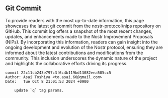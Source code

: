 ## Git Commit
To provide readers with the most up-to-date information, this page showcases the latest git commit from the nostr-protocol/nips repository on GitHub. This commit log offers a snapshot of the most recent changes, updates, and enhancements made to the Nostr Improvement Proposals (NIPs). By incorporating this information, readers can gain insight into the ongoing development and evolution of the Nostr protocol, ensuring they are informed about the latest contributions and modifications from the community. This inclusion underscores the dynamic nature of the project and highlights the collaborative efforts driving its progress.

```shell
commit 22c11cb243e797c3f6c4b119bd13082eea505cc5
Author: Asai Toshiya <to.asai.60@gmail.com>
Date:   Tue Oct 8 21:01:53 2024 +0900

    update `q` tag params.
```
